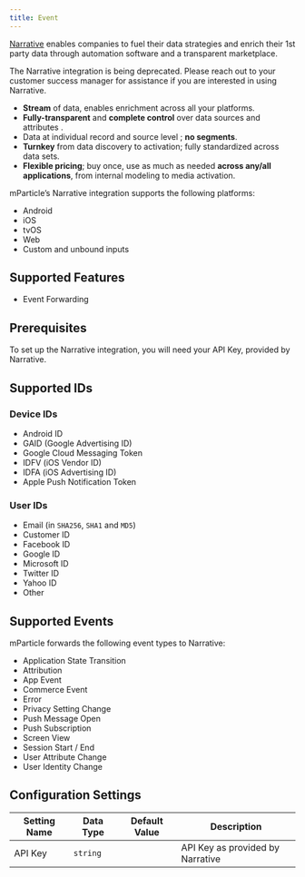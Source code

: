```yaml
---
title: Event
---
```


[Narrative](http://narrative.io) enables companies to fuel their data strategies and enrich their 1st party data through automation software and a transparent marketplace.

<aside>The Narrative integration is being deprecated.  Please reach out to your customer success manager for assistance if you are interested in using Narrative.</aside>

* **Stream** of data, enables enrichment across all your platforms.
* **Fully-transparent** and **complete control** over data sources and attributes .
* Data at individual record and source level ; **no segments**.
* **Turnkey** from data discovery to activation; fully standardized across data sets.
* **Flexible pricing**; buy once, use as much as needed **across any/all applications**, from internal modeling to media activation.

mParticle’s Narrative integration supports the following platforms:

* Android
* iOS
* tvOS
* Web
* Custom and unbound inputs

## Supported Features

* Event Forwarding

## Prerequisites

To set up the Narrative integration, you will need your API Key, provided by Narrative.

## Supported IDs

### Device IDs  

* Android ID
* GAID (Google Advertising ID)
* Google Cloud Messaging Token
* IDFV (iOS Vendor ID)
* IDFA (iOS Advertising ID)
* Apple Push Notification Token

### User IDs  

* Email (in `SHA256`, `SHA1` and `MD5`)
* Customer ID
* Facebook ID
* Google ID
* Microsoft ID
* Twitter ID
* Yahoo ID 
* Other  

## Supported Events

mParticle forwards the following event types to Narrative:

* Application State Transition
* Attribution
* App Event
* Commerce Event
* Error
* Privacy Setting Change
* Push Message Open
* Push Subscription  
* Screen View
* Session Start / End
* User Attribute Change
* User Identity Change

## Configuration Settings

| Setting Name| Data Type | Default Value | Description |
|-------------|----------|----------------|-----------------|
| API Key | `string` | | API Key as provided by Narrative |

